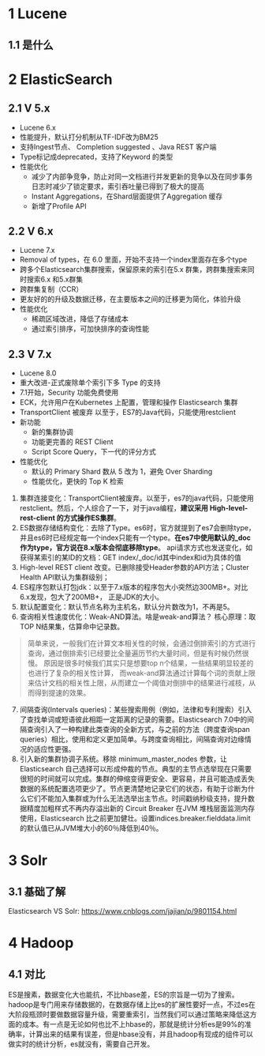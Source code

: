 # 1 Lucene

## 1.1 是什么

# 2 ElasticSearch

## 2.1 V 5.x

- Lucene 6.x
- 性能提升，默认打分机制从TF-IDF改为BM25
- 支持Ingest节点、 Completion suggested 、Java REST 客户端
- Type标记成deprecated，支持了Keyword 的类型
- 性能优化
  - 减少了内部争竞争，防止对同一文档进行并发更新的竞争以及在同步事务日志时减少了锁定要求，索引吞吐量已得到了极大的提高
  - Instant Aggregations，在Shard层面提供了Aggregation 缓存
  - 新增了Profile API

## 2.2 V 6.x

- Lucene 7.x
- Removal of types，在 6.0 里面，开始不支持一个index里面存在多个type
- 跨多个Elasticsearch集群搜索，保留原来的索引在5.x 群集，跨群集搜索来同时搜索6.x 和5.x群集
- 跨群集复制（CCR）
- 更友好的的升级及数据迁移，在主要版本之间的迁移更为简化，体验升级
- 性能优化
  - 稀疏区域改进，降低了存储成本
  - 通过索引排序，可加快排序的查询性能

## 2.3 V 7.x

- Lucene 8.0
- 重大改进-正式废除单个索引下多 Type 的支持
- 7.1开始，Security 功能免费使用
- ECK，允许用户在Kubernetes 上配置，管理和操作 Elasticsearch 集群
- TransportClient 被废弃
  以至于，ES7的Java代码，只能使用restclient
- 新功能
  - 新的集群协调
  - 功能更完善的 REST Client
  - Script Score Query，下一代的评分方式
- 性能优化
  - 默认的 Primary Shard 数从 5 改为 1，避免 Over Sharding
  - 性能优化，更快的 Top K 检索

1. 集群连接变化：TransportClient被废弃。以至于，es7的java代码，只能使用restclient。然后，个人综合了一下，对于java编程，**建议采用 High-level-rest-client 的方式操作ES集群**。
2. ES数据存储结构变化：去除了Type。es6时，官方就提到了es7会删除type，并且es6时已经规定每一个index只能有一个type。**在es7中使用默认的_doc作为type，官方说在8.x版本会彻底移除type**。  api请求方式也发送变化，如获得某索引的某ID的文档：GET index/_doc/id其中index和id为具体的值
3. High-level REST client 改变。已删除接受Header参数的API方法；Cluster Health API默认为集群级别；
4. ES程序包默认打包jdk：以至于7.x版本的程序包大小突然边300MB+。对比6.x发现，包大了200MB+， 正是JDK的大小。
5. 默认配置变化：默认节点名称为主机名，默认分片数改为1，不再是5。
6. 查询相关性速度优化：Weak-AND算法。啥是weak-and算法？  核心原理：取TOP N结果集，估算命中记录数。

> 简单来说，一般我们在计算文本相关性的时候，会通过倒排索引的方式进行查询，通过倒排索引已经要比全量遍历节约大量时间，但是有时候仍然很慢。
> 原因是很多时候我们其实只是想要top n个结果，一些结果明显较差的也进行了复杂的相关性计算，
> 而weak-and算法通过计算每个词的贡献上限来估计文档的相关性上限，从而建立一个阈值对倒排中的结果进行减枝，从而得到提速的效果。

7. 间隔查询(Intervals queries)：某些搜索用例（例如，法律和专利搜索）引入了查找单词或短语彼此相距一定距离的记录的需要。Elasticsearch 7.0中的间隔查询引入了一种构建此类查询的全新方式，与之前的方法（跨度查询span queries）相比，使用和定义更加简单。与跨度查询相比，间隔查询对边缘情况的适应性更强。
8. 引入新的集群协调子系统。移除 minimum_master_nodes 参数，让 Elasticsearch 自己选择可以形成仲裁的节点。典型的主节点选举现在只需要很短的时间就可以完成。集群的伸缩变得更安全、更容易，并且可能造成丢失数据的系统配置选项更少了。节点更清楚地记录它们的状态，有助于诊断为什么它们不能加入集群或为什么无法选举出主节点。时间戳纳秒级支持，提升数据精度加粗样式不再内存溢出新的 Circuit Breaker 在JVM 堆栈层面监测内存使用，Elasticsearch 比之前更加健壮。设置indices.breaker.fielddata.limit的默认值已从JVM堆大小的60％降低到40％。

# 3 Solr

## 3.1 基础了解

Elasticsearch VS Solr: https://www.cnblogs.com/jajian/p/9801154.html



# 4 Hadoop

## 4.1 对比

ES是搜素，数据变化大也能抗，不比hbase差，ES的宗旨是一切为了搜索。hadoop是专门用来存储数据的，在数据存储上比es的扩展性要好一点，不过es在大阶段瓶颈时要做数据容量升级，需要重索引，当然我们可以通过策略来降低这方面的成本。有一点是无论如何也比不上hbase的，那就是统计分析es是99%的准确率，计算出来的结果有误差，但是hbase没有，并且hadoop有现成的组件可以做实时的统计分析，es就没有，需要自己开发。
